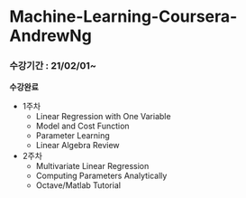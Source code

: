 # Machine-Learning-Coursera-AndrewNg

### 수강기간 : 21/02/01~ 

**수강완료** 
- 1주차
  - Linear Regression with One Variable
  - Model and Cost Function
  - Parameter Learning
  - Linear Algebra Review
- 2주차
  - Multivariate Linear Regression
  - Computing Parameters Analytically
  - Octave/Matlab Tutorial
